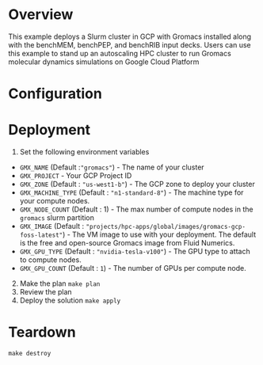 # Overview

This example deploys a Slurm cluster in GCP with Gromacs installed along with the benchMEM, benchPEP, and benchRIB input decks. 
Users can use this example to stand up an autoscaling HPC cluster to run Gromacs molecular dynamics simulations on Google Cloud Platform 

# Configuration

# Deployment

1. Set the following environment variables
* `GMX_NAME` (Default :`"gromacs"`) - The name of your cluster
* `GMX_PROJECT` - Your GCP Project ID
* `GMX_ZONE` (Default : `"us-west1-b"`) - The GCP zone to deploy your cluster
* `GMX_MACHINE_TYPE` (Default : `"n1-standard-8"`) - The machine type for your compute nodes.
* `GMX_NODE_COUNT` (Default : 1) - The max number of compute nodes in the `gromacs` slurm partition
* `GMX_IMAGE` (Default : `"projects/hpc-apps/global/images/gromacs-gcp-foss-latest"`) - The VM image to use with your deployment. The default is the free and open-source Gromacs image from Fluid Numerics.
* `GMX_GPU_TYPE` (Default : `"nvidia-tesla-v100"`) - The GPU type to attach to compute nodes.
* `GMX_GPU_COUNT` (Default : `1`) - The number of GPUs per compute node.


2.  Make the plan
```make plan```
2. Review the plan
3. Deploy the solution
```make apply```

# Teardown

```make destroy```

